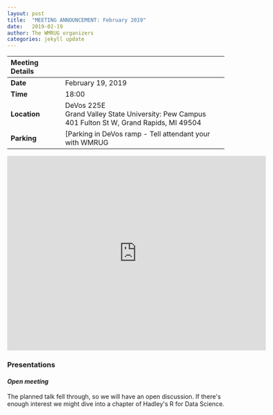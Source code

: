```yaml
---
layout: post
title:  "MEETING ANNOUNCEMENT: February 2019"
date:   2019-02-19
author: The WMRUG organizers
categories: jekyll update
---
```


| Meeting Details          ||
|:-----------|:-------------|
|**Date**    |February 19, 2019 |
|**Time**    |18:00         |
|**Location**|DeVos 225E<br>Grand Valley State University: Pew Campus<br>401 Fulton St W, Grand Rapids, MI 49504|
|**Parking**|[Parking in DeVos ramp - Tell attendant your with WMRUG|

<iframe src="https://www.google.com/maps/embed?pb=!1m18!1m12!1m3!1d2919.6694818617298!2d-85.68195459790934!3d42.96416909777801!2m3!1f0!2f0!3f0!3m2!1i1024!2i768!4f13.1!3m3!1m2!1s0x0%3A0x0!2zNDLCsDU3JzUwLjMiTiA4NcKwNDAnNDcuOSJX!5e0!3m2!1sen!2sus!4v1521903747307" width="600" height="450" frameborder="0" style="border:0" allowfullscreen></iframe>

### Presentations

#### *Open meeting*

The planned talk fell through, so we will have an open discussion. If there's enough interest we might dive into a chapter of Hadley's R for Data Science.
